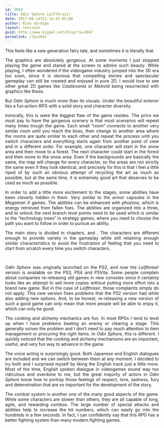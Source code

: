 ```yaml
---
id: 2042
title: Odin Sphere Leifthrasir
date: 2017-08-14T23:14:43-05:00
author: Alan Verdugo
layout: revision
guid: http://www.kippel.net/blog/?p=2042
permalink: /?p=2042
---
```

<p style="text-align: justify;">
  This feels like a new generation fairy tale, and sometimes it is literally that.
</p>

<p style="text-align: justify;">
  The graphics are absolutely gorgeous. At some moments I just stopped playing the game and stared at the screen to admire such beauty. While playing, I often wondered if the videogame industry jumped into the 3D era too soon, since it is obvious that compelling stories and spectacular gameplay can still be created and enjoyed in pure 2D. I would love to see other great 2D games like <em>Castlevania</em> or <em>Metroid</em> being resurrected with graphics like these.
</p>

<p style="text-align: justify;">
  But <em>Odin Sphere</em> is much more than its visuals. Under the beautiful exterior lies a fun action-RPG with a solid story and character diversity.
</p>

<p style="text-align: justify;">
  Ironically, this is were the biggest flaw of the game resides. The price we must pay to have the gorgeous scenery is that most scenarios will repeat many times trough the game. Each small &#8220;room&#8221; connects to another very similar room until you reach the boss, then change to another area where the rooms are quite similar to each other and repeat the process until you switch characters and everything starts again from another point of view and in a different order. For example, one character will start in the snow area and then move to a forest. The next character could start in the forest and then move to the snow area. Even if the backgrounds are basically the same, the map will change for every character, so the areas are not strictly the same even if they look identical, and precisely for this is that I feel a little riped of by such an obvious attempt of recycling the art as much as possible, but at the same time, it is extremely good art that deserves to be used as much as possible.
</p>

<p style="text-align: justify;">
  In order to add a little more excitement to the stages, some abilities have been cleverly hidden in them. Very similar to the armor capsules in the <em>Megaman X</em> games. The abilities can be enhanced with <em>phozons</em>, which is energy retrieved from fallen foes. The abilities are organized into a three, and to unlock the next branch level points need to be used which is similar to the &#8220;technology trees&#8221; in strategy games, where you need to choose the path you want to follow in order to pursue an ability.
</p>

<p style="text-align: justify;">
  The main story is divided in chapters, and . The characters are different enough to provide variety in the gameplay while still retaining enough similar characteristics to avoid the frustration of feeling that you need to start from scratch every time you switch characters.
</p>

&nbsp;

<p style="text-align: justify;">
  <em>Odin Sphere</em> was originally launched on the PS2, and now the <em>Leifthrasir</em> version is available on the PS3, PS4 and PSVita. Some people complain about companies re-releasing old games in new consoles since it certainly looks like an attempt to sell more copies without putting more effort into a brand new game. But in the case of <em>Leifthrasir</em>, those complaints simply do not apply. This new version fixes problems that the PS2 version had while also adding new options. And, to be honest, re-releasing a new version of such a good game can only mean that more people will be able to enjoy it, which can only be good.
</p>

<p style="text-align: justify;">
  The cooking and alchemy mechanics are fun. In most RPGs I tend to level up when I have problems beating an enemy or clearing a stage. This generally solves the problem and I don&#8217;t need to pay much attention to item management or procuring the right items. In <em>Odin Sphere</em>, this is different. I quickly noticed that the cooking and alchemy mechanisms are an important, useful, and very fun way to advance in the game.
</p>

<p style="text-align: justify;">
  The voice acting is surprisingly good. Both Japanese and English dialogues are included and we can switch between them at any moment. I decided to try both and I surprised myself by liking the English track just a little more. Most of the time, English spoken dialogue in videogames sound way too ridiculous and overdone to me, but the great majority of actors in <em>Odin Sphere</em> know how to portray those feelings of respect, love, sadness, fury and determination that are so important for the development of the story.
</p>

<p style="text-align: justify;">
  The combat system is another one of the many good aspects of the game. While some characters are slower than others, they are all capable of long, agile, and rewarding combos. The large number of special attacks and abilities help to increase the hit numbers, which can easily go into the hundreds in a few seconds. In fact, I can confidently say that this RPG has a better fighting system than many modern fighting games.
</p>